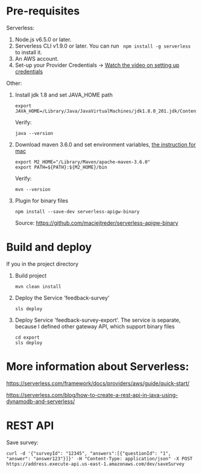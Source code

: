 # Pre-requisites

Serverless:
1. Node.js v6.5.0 or later.
2. Serverless CLI v1.9.0 or later. You can run ``` npm install -g serverless``` to install it.
3. An AWS account. 
4. Set-up your Provider Credentials -> [Watch the video on setting up credentials](https://www.youtube.com/watch?v=KngM5bfpttA)

Other:
1. Install jdk 1.8 and set JAVA_HOME path
    ```
    export JAVA_HOME=/Library/Java/JavaVirtualMachines/jdk1.8.0_201.jdk/Contents/Home
    ```
    
    Verify:
    ```
    java --version
    ```
    
2. Download maven 3.6.0 and set environment variables, [the instruction for mac](https://hathaway.cc/2008/06/how-to-edit-your-path-environment-variables-on-mac/)
    ```
    export M2_HOME="/Library/Maven/apache-maven-3.6.0"
    export PATH=${PATH}:${M2_HOME}/bin
    ```
    
    Verify:
    ```
    mvn --version
    ```
    
3. Plugin for binary files
    ```
    npm install --save-dev serverless-apigw-binary
    ```
    Source: https://github.com/maciejtreder/serverless-apigw-binary
    
# Build and deploy
If you in the project directory
1. Build project
    ```
    mvn clean install
    ```
2. Deploy the Service 'feedback-survey'
    ```
    sls deploy
    ```
3. Deploy Service 'feedback-survey-export'. The service is separate, because I defined other gateway API, which support binary files
    ```
    cd export
    sls deploy
    ```

# More information about Serverless:

https://serverless.com/framework/docs/providers/aws/guide/quick-start/

https://serverless.com/blog/how-to-create-a-rest-api-in-java-using-dynamodb-and-serverless/


# REST API

Save survey:
```
curl -d '{"surveyId": "12345", "answers":[{"questionId": "1", "answer": "answer123"}]}' -H "Content-Type: application/json" -X POST https://address.execute-api.us-east-1.amazonaws.com/dev/saveSurvey
```
